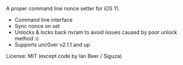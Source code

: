 A proper command line nonce setter for iOS 11.

- Command line interface
- Sync nonce on set
- Unlocks & locks back nvram to avoid issues caused by poor unlock method :c
- Supports unc0ver v2.1.1 and up

License: MIT (except code by Ian Beer / Siguza)

